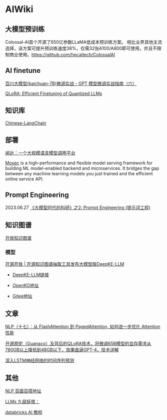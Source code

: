 # AIWiki
## 大模型预训练
Colossal-AI首个开源了650亿参数LLaMA低成本预训练方案。
相比业界其他主流选择，该方案可提升预训练速度38%，仅需32张A100/A800即可使用，并且不限制商业使用。https://github.com/hpcaitech/ColossalAI
## AI finetune
[百川大模型(baichuan-7B)微调实战 - GPT 模型微调实战指南（六）](https://mp.weixin.qq.com/s?__biz=MzAwNDQ5MDYwOA==&mid=2648970608&idx=1&sn=b5101169cb7c12b226eb02dfa6c8dc98&chksm=833ba16fb44c28799ddde2f9ceccdedfa7db327cae0aaee23e5c7a6454d201c6ffc163b59f53&from=industrynews&version=4.1.6.6020&platform=win#rd)

[QLoRA: Efficient Finetuning of Quantized LLMs](https://github.com/artidoro/qlora)

## 知识库
[Chinese-LangChain](https://github.com/yanqiangmiffy/Chinese-LangChain)

## 部署
[闻达：一个大规模语言模型调用平台](https://github.com/wenda-LLM/wenda)

[Mosec](https://github.com/mosecorg/mosec) is a high-performance and flexible model serving framework for building ML model-enabled backend and microservices. It bridges the gap between any machine learning models you just trained and the efficient online service API.
## Prompt Engineering
2023.06.27 [《大模型时代的科研》之2: Prompt Engineering (提示词工程)](https://zhuanlan.zhihu.com/p/631922240)

## 知识图谱
[开放知识图谱](http://openkg.cn/home)
### 模型

[开源开放 | 开源知识图谱抽取工具发布大模型版DeepKE-LLM](https://mp.weixin.qq.com/s__biz=MzAxMTU5Njg4NQ==&mid=2247494530&idx=3&sn=8cd99c2c18c8a1c29e54f28885915f6d&chksm=9bbc0eb8accb87ae00517116c376ba1cf107c8111adb3c7b6131ab42cbdcbea892ac8f7f4606&from=industrynews&version=4.1.6.6020&platform=win#rd) 

- [DeepKE-LLM链接](https://github.com/zjunlp/DeepKE/tree/main/example/llm)

- [OpenKG地址](http://openkg.cn/tool/deepke)

- [Gitee地址](https://gitee.com/openkg/deepke/tree/main/example/llm)

## 文章
[NLP（十七）：从 FlashAttention 到 PagedAttention, 如何进一步优化 Attention 性能](https://zhuanlan.zhihu.com/p/638468472)

[开源原驼（Guanaco）及背后的QLoRA技术，将微调65B模型的显存需求从780GB以上降低到48GB以下，效果直逼GPT-4，技术详解](https://zhuanlan.zhihu.com/p/632236718)

[深入LSTM神经网络的时间序列预测](https://mp.weixin.qq.com/s?__biz=Mzg4NTUzNzE5OQ==&mid=2247539052&idx=1&sn=5a55c9829addbcc39259766083fa86e2&chksm=cfa579acf8d2f0ba3e270e987b2c7d37c3c02bcb4011835ebefa0e45188a43f44bcbb74df3e6&from=industrynews&version=4.1.7.6018&platform=win#rd)

## 其他
[NLP 百面百搭地址](https://github.com/km1994/NLP-Interview-Notes)

[LLMs 九层妖塔：](https://github.com/km1994/LLMsNineStoryDemonTower)

[databricks AI 教程](https://github.com/databricks-academy/large-language-models)
